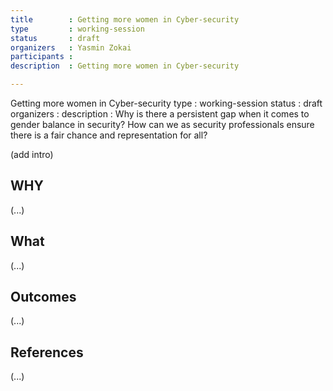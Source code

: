 ```yaml
---
title        : Getting more women in Cyber-security
type         : working-session
status       : draft
organizers   : Yasmin Zokai
participants :
description  : Getting more women in Cyber-security

---
```


Getting more women in Cyber-security type : working-session status : draft organizers : description : Why is there a persistent gap when it comes to gender balance in security? How can we as security professionals ensure there is a fair chance and representation for all?



(add intro)

## WHY

(...)

## What

(...)

## Outcomes

(...)

## References

(...)
